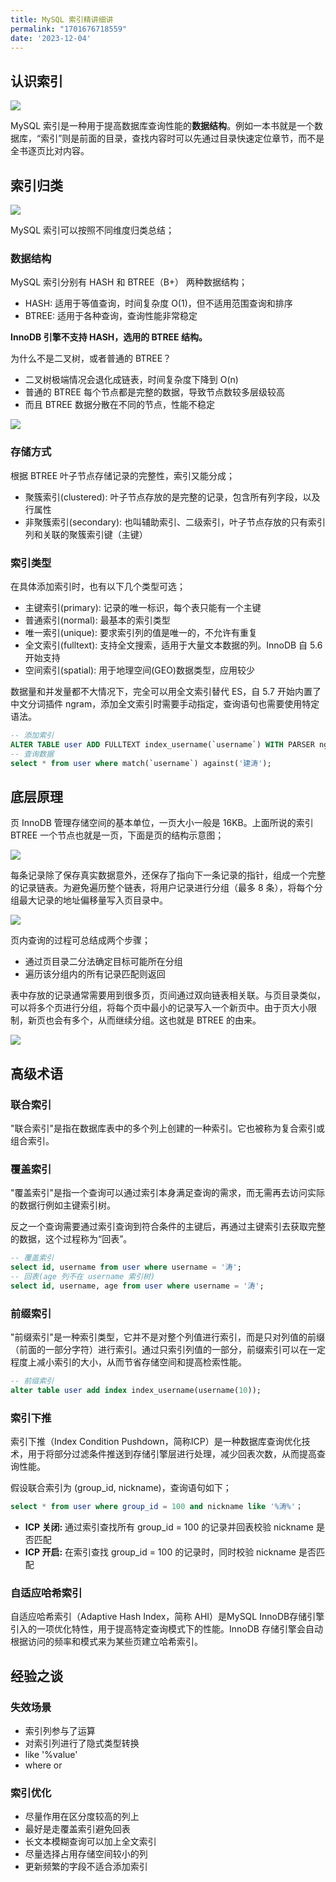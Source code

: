 ```yaml
---
title: MySQL 索引精讲细讲
permalink: "1701676718559"
date: '2023-12-04'
---
```


## 认识索引

![](https://image.caojiantao.site:1024/29650fc2-4162-4f2b-b9c2-db5b759993d3.jpg)

MySQL 索引是一种用于提高数据库查询性能的**数据结构**。例如一本书就是一个数据库，“索引”则是前面的目录，查找内容时可以先通过目录快速定位章节，而不是全书逐页比对内容。

## 索引归类

![](https://image.caojiantao.site:1024/114f5b39-52e2-48b1-bafd-93dd7a776f3f.jpg)

MySQL 索引可以按照不同维度归类总结；

### 数据结构

MySQL 索引分别有 HASH 和 BTREE（B+） 两种数据结构；

- HASH: 适用于等值查询，时间复杂度 O(1)，但不适用范围查询和排序
- BTREE: 适用于各种查询，查询性能非常稳定

**InnoDB 引擎不支持 HASH，选用的 BTREE 结构。**

为什么不是二叉树，或者普通的 BTREE？
- 二叉树极端情况会退化成链表，时间复杂度下降到 O(n)
- 普通的 BTREE 每个节点都是完整的数据，导致节点数较多层级较高
- 而且 BTREE 数据分散在不同的节点，性能不稳定

![](https://image.caojiantao.site:1024/bd9d59ea-2f15-48f0-8772-2d888abdf1f5.jpg)

### 存储方式

根据 BTREE 叶子节点存储记录的完整性，索引又能分成；

- 聚簇索引(clustered): 叶子节点存放的是完整的记录，包含所有列字段，以及行属性
- 非聚簇索引(secondary): 也叫辅助索引、二级索引，叶子节点存放的只有索引列和关联的聚簇索引键（主键）

### 索引类型

在具体添加索引时，也有以下几个类型可选；

- 主键索引(primary): 记录的唯一标识，每个表只能有一个主键
- 普通索引(normal): 最基本的索引类型
- 唯一索引(unique): 要求索引列的值是唯一的，不允许有重复
- 全文索引(fulltext): 支持全文搜索，适用于大量文本数据的列。InnoDB 自 5.6 开始支持
- 空间索引(spatial): 用于地理空间(GEO)数据类型，应用较少

数据量和并发量都不大情况下，完全可以用全文索引替代 ES，自 5.7 开始内置了中文分词插件 ngram，添加全文索引时需要手动指定，查询语句也需要使用特定语法。

```sql
-- 添加索引
ALTER TABLE user ADD FULLTEXT index_username(`username`) WITH PARSER ngram;
-- 查询数据
select * from user where match(`username`) against('建涛');
```

## 底层原理

页 InnoDB 管理存储空间的基本单位，一页大小一般是 16KB。上面所说的索引 BTREE 一个节点也就是一页，下面是页的结构示意图；

![](https://image.caojiantao.site:1024/6594dda0-158b-42ed-9d74-9b55963f6e10.jpg)

每条记录除了保存真实数据意外，还保存了指向下一条记录的指针，组成一个完整的记录链表。为避免遍历整个链表，将用户记录进行分组（最多 8 条），将每个分组最大记录的地址偏移量写入页目录中。

![](https://image.caojiantao.site:1024/e26981ee-f43f-464d-99f3-6d75cd1e51bc.jpg)

页内查询的过程可总结成两个步骤；
- 通过页目录二分法确定目标可能所在分组
- 遍历该分组内的所有记录匹配则返回

表中存放的记录通常需要用到很多页，页间通过双向链表相关联。与页目录类似，可以将多个页进行分组，将每个页中最小的记录写入一个新页中。由于页大小限制，新页也会有多个，从而继续分组。这也就是 BTREE 的由来。

![](https://image.caojiantao.site:1024/d7abb06e-cbb2-4aea-b25c-59d9df946867.jpg)

## 高级术语

### 联合索引

"联合索引"是指在数据库表中的多个列上创建的一种索引。它也被称为复合索引或组合索引。

### 覆盖索引

"覆盖索引"是指一个查询可以通过索引本身满足查询的需求，而无需再去访问实际的数据行例如主键索引树。

反之一个查询需要通过索引查询到符合条件的主键后，再通过主键索引去获取完整的数据，这个过程称为“回表”。

```sql
-- 覆盖索引
select id, username from user where username = '涛';
-- 回表(age 列不在 username 索引树)
select id, username, age from user where username = '涛';
```

### 前缀索引

"前缀索引"是一种索引类型，它并不是对整个列值进行索引，而是只对列值的前缀（前面的一部分字符）进行索引。通过只索引列值的一部分，前缀索引可以在一定程度上减小索引的大小，从而节省存储空间和提高检索性能。

```sql
-- 前缀索引
alter table user add index index_username(username(10));
```

### 索引下推

索引下推（Index Condition Pushdown，简称ICP）是一种数据库查询优化技术，用于将部分过滤条件推送到存储引擎层进行处理，减少回表次数，从而提高查询性能。

假设联合索引为 (group_id, nickname)，查询语句如下；

```sql
select * from user where group_id = 100 and nickname like '%涛%'；
```

- **ICP 关闭:** 通过索引查找所有 group_id = 100 的记录并回表校验 nickname 是否匹配
- **ICP 开启:** 在索引查找 group_id = 100 的记录时，同时校验 nickname 是否匹配

### 自适应哈希索引

自适应哈希索引（Adaptive Hash Index，简称 AHI）是MySQL InnoDB存储引擎引入的一项优化特性，用于提高特定查询模式下的性能。InnoDB 存储引擎会自动根据访问的频率和模式来为某些页建立哈希索引。

## 经验之谈

### 失效场景

- 索引列参与了运算
- 对索引列进行了隐式类型转换
- like '%value'
- where or

### 索引优化

- 尽量作用在区分度较高的列上
- 最好是走覆盖索引避免回表
- 长文本模糊查询可以加上全文索引
- 尽量选择占用存储空间较小的列
- 更新频繁的字段不适合添加索引